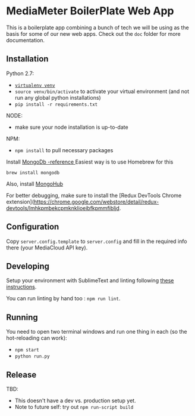 MediaMeter BoilerPlate Web App
==============================

This is a boilerplate app combining a bunch of tech we will be using as the basis
for some of our new web apps.  Check out the `doc` folder for more documentation.

Installation
------------

Python 2.7:
 * [`virtualenv venv`](https://virtualenv.pypa.io/en/stable/)
 *  `source venv/bin/activate` to activate your virtual environment (and not run any global python installations)
 * `pip install -r requirements.txt`

NODE: 
 * make sure your node installation is up-to-date

 NPM:
 * `npm install` to pull necessary packages


Install [MongoDb -reference ](https://www.mongodb.com/dr/fastdl.mongodb.org/osx/mongodb-osx-ssl-x86_64-3.2.6.tgz/download) 
Easiest way is to use Homebrew for this

`brew install mongodb`

Also, install [MongoHub](https://github.com/bububa/MongoHub-Mac)

For better debugging, make sure to install the [Redux DevTools Chrome extension](https://chrome.google.com/webstore/detail/redux-devtools/lmhkpmbekcpmknklioeibfkpmmfibljd.

Configuration
------------- 

Copy `server.config.template` to `server.config` and fill in the required info there (your MediaCloud API key).

Developing
----------

Setup your environment with SublimeText and linting following [these instructions](https://medium.com/planet-arkency/catch-mistakes-before-you-run-you-javascript-code-6e524c36f0c8#.1mela5864).

You can run linting by hand too : `npm run lint`.

Running
-------

You need to open two terminal windows and run one thing in each (so the hot-reloading can work):
 * `npm start`
 * `python run.py`

Release
-------

TBD:
 * This doesn't have a dev vs. production setup yet.
 * Note to future self: try out `npm run-script build`
